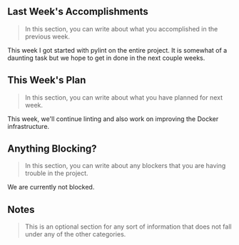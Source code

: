 ## Last Week's Accomplishments

> In this section, you can write about what you accomplished in the previous week.

This week I got started with pylint on the entire project. It is somewhat of a daunting task but we hope to get in done in the next couple weeks.

## This Week's Plan

> In this section, you can write about what you have planned for next week.

This week, we'll continue linting and also work on improving the Docker infrastructure.

## Anything Blocking?

> In this section, you can write about any blockers that you are having trouble in the project.

We are currently not blocked.

## Notes

> This is an optional section for any sort of information that does not fall under any of the other categories.
